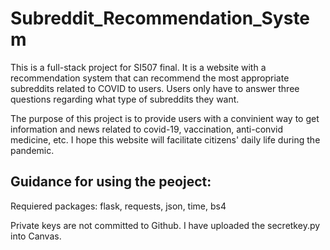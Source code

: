 # Subreddit_Recommendation_System
This is a full-stack project for SI507 final. It is a website with a recommendation system that can recommend the most appropriate subreddits related to COVID to users. Users only have to answer three questions regarding what type of subreddits they want. 

The purpose of this project is to provide users with a convinient way to get information and news related to covid-19, vaccination, anti-convid medicine, etc. I hope this website will facilitate citizens' daily life during the pandemic.
## Guidance for using the peoject:
Requiered packages: flask, requests, json, time, bs4

Private keys are not committed to Github. I have uploaded the secretkey.py into Canvas.
